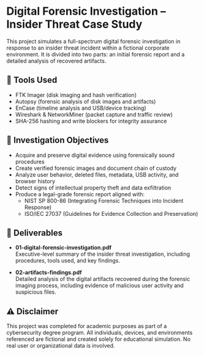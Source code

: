 # Digital Forensic Investigation – Insider Threat Case Study

This project simulates a full-spectrum digital forensic investigation in response to an insider threat incident within a fictional corporate environment. It is divided into two parts: an initial forensic report and a detailed analysis of recovered artifacts.

## 🔧 Tools Used
- FTK Imager (disk imaging and hash verification)
- Autopsy (forensic analysis of disk images and artifacts)
- EnCase (timeline analysis and USB/device tracking)
- Wireshark & NetworkMiner (packet capture and traffic review)
- SHA-256 hashing and write blockers for integrity assurance

## 🧪 Investigation Objectives
- Acquire and preserve digital evidence using forensically sound procedures
- Create verified forensic images and document chain of custody
- Analyze user behavior, deleted files, metadata, USB activity, and browser history
- Detect signs of intellectual property theft and data exfiltration
- Produce a legal-grade forensic report aligned with:
  - NIST SP 800-86 (Integrating Forensic Techniques into Incident Response)
  - ISO/IEC 27037 (Guidelines for Evidence Collection and Preservation)

## 📄 Deliverables
- **01-digital-forensic-investigation.pdf**  
  Executive-level summary of the insider threat investigation, including procedures, tools used, and key findings.

- **02-artifacts-findings.pdf**  
  Detailed analysis of the digital artifacts recovered during the forensic imaging process, including evidence of malicious user activity and suspicious files.

## ⚠️ Disclaimer
This project was completed for academic purposes as part of a cybersecurity degree program. All individuals, devices, and environments referenced are fictional and created solely for educational simulation. No real user or organizational data is involved.
